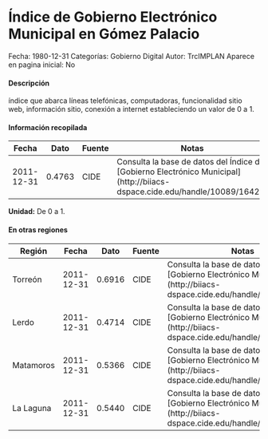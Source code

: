 Índice de Gobierno Electrónico Municipal en Gómez Palacio
=====

Fecha: 1980-12-31
Categorías: Gobierno Digital
Autor: TrcIMPLAN
Aparece en pagina inicial: No

#### Descripción

índice que abarca líneas telefónicas, computadoras, funcionalidad sitio web, información sitio, conexión a internet estableciendo un valor de 0 a 1.

#### Información recopilada

<table class="table table-hover table-bordered matriz">
<thead>
<tr>
<th>Fecha</th>
<th>Dato</th>
<th>Fuente</th>
<th>Notas</th>
</tr>
</thead>
<tbody>
<tr>
<td>2011-12-31</td>
<td class="derecha">0.4763</td>
<td>CIDE</td>
<td>Consulta la base de datos del Índice de [Gobierno Electrónico Municipal](http://biiacs-dspace.cide.edu/handle/10089/16427)</td>
</tr>
</tbody>
</table>

<b>Unidad:</b> De 0 a 1.




#### En otras regiones

<table class="table table-hover table-bordered matriz">
<thead>
<tr>
<th>Región</th>
<th>Fecha</th>
<th>Dato</th>
<th>Fuente</th>
<th>Notas</th>
</tr>
</thead>
<tbody>
<tr>
<td>Torreón</td>
<td>2011-12-31</td>
<td class="derecha">0.6916</td>
<td>CIDE</td>
<td>Consulta la base de datos del Índice de [Gobierno Electrónico Municipal](http://biiacs-dspace.cide.edu/handle/10089/16427)</td>
</tr>
<tr>
<td>Lerdo</td>
<td>2011-12-31</td>
<td class="derecha">0.4714</td>
<td>CIDE</td>
<td>Consulta la base de datos del Índice de [Gobierno Electrónico Municipal](http://biiacs-dspace.cide.edu/handle/10089/16427)</td>
</tr>
<tr>
<td>Matamoros</td>
<td>2011-12-31</td>
<td class="derecha">0.5366</td>
<td>CIDE</td>
<td>Consulta la base de datos del Índice de [Gobierno Electrónico Municipal](http://biiacs-dspace.cide.edu/handle/10089/16427)</td>
</tr>
<tr>
<td>La Laguna</td>
<td>2011-12-31</td>
<td class="derecha">0.5440</td>
<td>CIDE</td>
<td>Consulta la base de datos del Índice de [Gobierno Electrónico Municipal](http://biiacs-dspace.cide.edu/handle/10089/16427)</td>
</tr>
</tbody>
</table>

